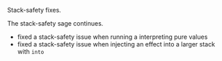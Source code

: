 Stack-safety fixes.

The stack-safety sage continues.

 * fixed a stack-safety issue when running a interpreting pure values
 * fixed a stack-safety issue when injecting an effect into a larger stack with `into`
